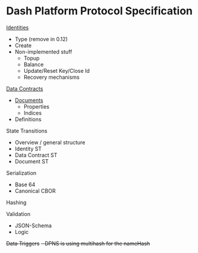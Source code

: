 # Dash Platform Protocol Specification

[Identities](doc/identity.md)
 - Type (remove in 0.12)
 - Create
 - Non-implemented stuff
	 - Topup
	 - Balance
	 - Update/Reset Key/Close Id
	 - Recovery mechanisms

[Data Contracts](doc/data-contract.md)
 - [Documents](doc/document.md)
   - Properties
   - Indices
 - Definitions

State Transitions
 - Overview / general structure
 - Identity ST
 - Data Contract ST
 - Document ST

Serialization
 - Base 64
 - Canonical CBOR

Hashing

Validation
 - JSON-Schema
 - Logic

~~Data Triggers~~
~~- DPNS is using multihash for the nameHash~~

